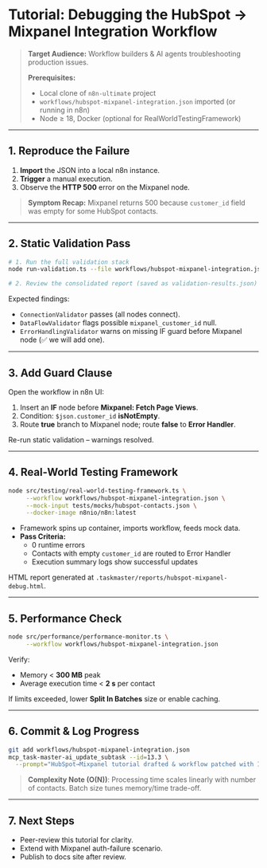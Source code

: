 # Tutorial: Debugging the HubSpot → Mixpanel Integration Workflow

> **Target Audience:** Workflow builders & AI agents troubleshooting production issues.
>
> **Prerequisites:**
> * Local clone of `n8n-ultimate` project
> * `workflows/hubspot-mixpanel-integration.json` imported (or running in n8n)
> * Node ≥ 18, Docker (optional for RealWorldTestingFramework)

---

## 1. Reproduce the Failure

1. **Import** the JSON into a local n8n instance.
2. **Trigger** a manual execution.
3. Observe the **HTTP 500** error on the Mixpanel node.

> **Symptom Recap:** Mixpanel returns 500 because `customer_id` field was empty for some HubSpot contacts.

---

## 2. Static Validation Pass

```bash
# 1. Run the full validation stack
node run-validation.ts --file workflows/hubspot-mixpanel-integration.json

# 2. Review the consolidated report (saved as validation-results.json)
```

Expected findings:
* `ConnectionValidator` passes (all nodes connect).
* `DataFlowValidator` flags possible `mixpanel_customer_id` null.
* `ErrorHandlingValidator` warns on missing IF guard before Mixpanel node (✅ we will add one).

---

## 3. Add Guard Clause

Open the workflow in n8n UI:

1. Insert an **IF** node before **Mixpanel: Fetch Page Views**.
2. Condition: `$json.customer_id` **isNotEmpty**.
3. Route **true** branch to Mixpanel node; route **false** to **Error Handler**.

Re-run static validation – warnings resolved.

---

## 4. Real-World Testing Framework

```bash
node src/testing/real-world-testing-framework.ts \
     --workflow workflows/hubspot-mixpanel-integration.json \
     --mock-input tests/mocks/hubspot-contacts.json \
     --docker-image n8nio/n8n:latest
```

* Framework spins up container, imports workflow, feeds mock data.
* **Pass Criteria:**
  * 0 runtime errors
  * Contacts with empty `customer_id` are routed to Error Handler
  * Execution summary logs show successful updates

HTML report generated at `.taskmaster/reports/hubspot-mixpanel-debug.html`.

---

## 5. Performance Check

```bash
node src/performance/performance-monitor.ts \
     --workflow workflows/hubspot-mixpanel-integration.json
```

Verify:
* Memory < **300 MB** peak
* Average execution time < **2 s** per contact

If limits exceeded, lower **Split In Batches** size or enable caching.

---

## 6. Commit & Log Progress

```bash
git add workflows/hubspot-mixpanel-integration.json
mcp_task-master-ai_update_subtask --id=13.3 \
  --prompt="HubSpot→Mixpanel tutorial drafted & workflow patched with IF guard. Validation + tests pass."
```

> **Complexity Note (O(N))**: Processing time scales linearly with number of contacts. Batch size tunes memory/time trade-off.

---

## 7. Next Steps

* Peer-review this tutorial for clarity.
* Extend with Mixpanel auth-failure scenario.
* Publish to docs site after review. 